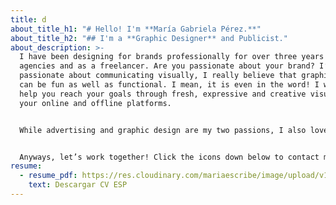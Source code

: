 ```yaml
---
title: d
about_title_h1: "# Hello! I'm **María Gabriela Pérez.**"
about_title_h2: "## I'm a **Graphic Designer** and Publicist."
about_description: >-
  I have been designing for brands professionally for over three years for
  agencies and as a freelancer. Are you passionate about your brand? I’m
  passionate about communicating visually, I really believe that graphic design
  can be fun as well as functional. I mean, it is even in the word! I want to
  help you reach your goals through fresh, expressive and creative visuals for
  your online and offline platforms.


  While advertising and graphic design are my two passions, I also love drawing, karaoke, watching netflix and why not tiktok.


  Anyways, let’s work together! Click the icons down below to contact me, looking forward to hearing from you!
resume:
  - resume_pdf: https://res.cloudinary.com/mariaescribe/image/upload/v1642532853/MARIA-GABRIELA-PEREZ-CV_oqtfdu.pdf
    text: Descargar CV ESP
---
```

